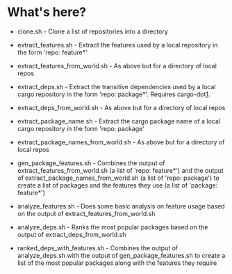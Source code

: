 # What's here?

* clone.sh - Clone a list of repositories into a directory


* extract_features.sh - Extract the features used by a local repository in
  the form 'repo: feature*'
* extract_features_from_world.sh - As above but for a directory of local repos
* extract_deps.sh - Extract the transitive dependencies used by a local cargo
  repository in the form 'repo: package*'. Requires cargo-dot[1].
* extract_deps_from_world.sh - As above but for a directory of local repos
* extract_package_name.sh - Extract the cargo package name of a local cargo
  repository in the form 'repo: package'
* extract_package_names_from_world.sh - As above but for a directory of local
  repos


* gen_package_features.sh - Combines the output of extract_features_from_world.sh
  (a list of 'repo: feature*') and the output of extract_package_names_from_world.sh
  (a list of 'repo: package') to create a list of packages and the features
  they use (a list of 'package: feature*')


* analyze_features.sh - Does some basic analysis on feature usage based on
  the output of extract_features_from_world.sh
* analyze_deps.sh - Ranks the most popular packages based on the output of
  extract_deps_from_world.sh
* ranked_deps_with_features.sh - Combines the output of analyze_deps.sh
  with the output of gen_package_features.sh to create a list
  of the most popular packages along with the features they require


[1]: https://github.com/maxsnew/cargo-dot
